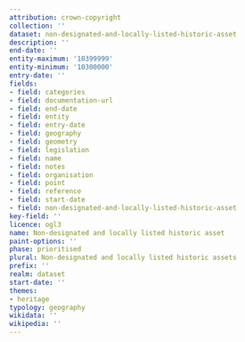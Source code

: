 ```yaml
---
attribution: crown-copyright
collection: ''
dataset: non-designated-and-locally-listed-historic-asset
description: ''
end-date: ''
entity-maximum: '10399999'
entity-minimum: '10300000'
entry-date: ''
fields:
- field: categories
- field: documentation-url
- field: end-date
- field: entity
- field: entry-date
- field: geography
- field: geometry
- field: legislation
- field: name
- field: notes
- field: organisation
- field: point
- field: reference
- field: start-date
- field: non-designated-and-locally-listed-historic-asset
key-field: ''
licence: ogl3
name: Non-designated and locally listed historic asset
paint-options: ''
phase: prioritised
plural: Non-designated and locally listed historic assets
prefix: ''
realm: dataset
start-date: ''
themes:
- heritage
typology: geography
wikidata: ''
wikipedia: ''
---
```

